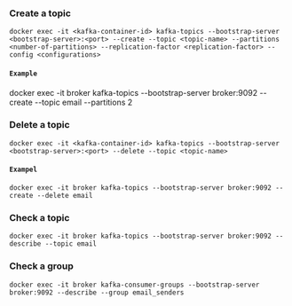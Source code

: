 ### Create a topic
~~~
docker exec -it <kafka-container-id> kafka-topics --bootstrap-server <bootstrap-server>:<port> --create --topic <topic-name> --partitions <number-of-partitions> --replication-factor <replication-factor> --config <configurations>
~~~
#### `Example`
docker exec -it broker kafka-topics --bootstrap-server broker:9092 --create --topic email --partitions 2
### Delete a topic
~~~
docker exec -it <kafka-container-id> kafka-topics --bootstrap-server <bootstrap-server>:<port> --delete --topic <topic-name>
~~~
#### `Exampel`
~~~
docker exec -it broker kafka-topics --bootstrap-server broker:9092 --create --delete email
~~~
### Check a topic
~~~
docker exec -it broker kafka-topics --bootstrap-server broker:9092 --describe --topic email
~~~
### Check a group
~~~
docker exec -it broker kafka-consumer-groups --bootstrap-server broker:9092 --describe --group email_senders
~~~
